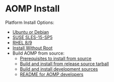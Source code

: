 # AOMP Install 
Platform Install Options:
- [Ubuntu or Debian](UBUNTUINSTALL.md)
- [SUSE SLES-15-SP5](SLES15INSTALL.md)
- [RHEL 8/9](RHELINSTALL.md)
- [Install Without Root](NOROOTINSTALL.md)
- Build AOMP from source:
   * [Prerequisites to install from source](SOURCEINSTALL_PREREQUISITE.md)
   * [Build and install from release source tarball](RELEASESOURCEINSTALL.md)
   * [Build and install development sources](SOURCEINSTALL.md)
   * [README for AOMP developers](../bin/README.md)
